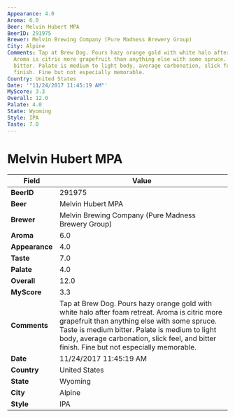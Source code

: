 ```yaml
---
Appearance: 4.0
Aroma: 6.0
Beer: Melvin Hubert MPA
BeerID: 291975
Brewer: Melvin Brewing Company (Pure Madness Brewery Group)
City: Alpine
Comments: Tap at Brew Dog. Pours hazy orange gold with white halo after foam retreat.
  Aroma is citric more grapefruit than anything else with some spruce. Taste is medium
  bitter. Palate is medium to light body, average carbonation, slick feel, and bitter
  finish. Fine but not especially memorable.
Country: United States
Date: '"11/24/2017 11:45:19 AM"'
MyScore: 3.3
Overall: 12.0
Palate: 4.0
State: Wyoming
Style: IPA
Taste: 7.0
---
```


# Melvin Hubert MPA

| Field         | Value |
|---------------|-------|
| **BeerID** | 291975 |
| **Beer** | Melvin Hubert MPA |
| **Brewer** | Melvin Brewing Company (Pure Madness Brewery Group) |
| **Aroma** | 6.0 |
| **Appearance** | 4.0 |
| **Taste** | 7.0 |
| **Palate** | 4.0 |
| **Overall** | 12.0 |
| **MyScore** | 3.3 |
| **Comments** | Tap at Brew Dog. Pours hazy orange gold with white halo after foam retreat. Aroma is citric more grapefruit than anything else with some spruce. Taste is medium bitter. Palate is medium to light body, average carbonation, slick feel, and bitter finish. Fine but not especially memorable. |
| **Date** | 11/24/2017 11:45:19 AM |
| **Country** | United States |
| **State** | Wyoming |
| **City** | Alpine |
| **Style** | IPA |
